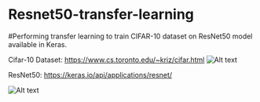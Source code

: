 # Resnet50-transfer-learning

#Performing transfer learning to train CIFAR-10 dataset on ResNet50 model available in Keras.

Cifar-10 Dataset: https://www.cs.toronto.edu/~kriz/cifar.html
![Alt text](https://production-media.paperswithcode.com/datasets/4fdf2b82-2bc3-4f97-ba51-400322b228b1.png)

ResNet50: https://keras.io/api/applications/resnet/

![Alt text](https://miro.medium.com/v2/resize:fit:1400/0*tH9evuOFqk8F41FG.png)
